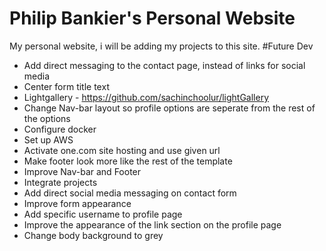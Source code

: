 # Philip Bankier's Personal Website
My personal website, i will be adding my projects to this site.
#Future Dev
* Add direct messaging to the contact page, instead of links for social media
* Center form title text
* Lightgallery - https://github.com/sachinchoolur/lightGallery
* Change Nav-bar layout so profile options are seperate from the rest of the options
* Configure docker 
* Set up AWS
* Activate one.com site hosting and use given url
* Make footer look more like the rest of the template
* Improve Nav-bar and Footer
* Integrate projects 
* Add direct social media messaging on contact form 
* Improve form appearance
* Add specific username to profile page
* Improve the appearance of the link section on the profile page
* Change body background to grey
